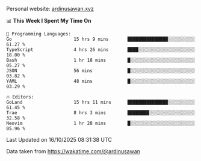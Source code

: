 Personal website: [ardinusawan.xyz](https://ardinusawan.xyz)

<!--START_SECTION:waka-->
📊 **This Week I Spent My Time On** 

```text
💬 Programming Languages: 
Go                       15 hrs 9 mins       ███████████████░░░░░░░░░░   61.27 % 
TypeScript               4 hrs 26 mins       ████░░░░░░░░░░░░░░░░░░░░░   18.00 % 
Bash                     1 hr 18 mins        █░░░░░░░░░░░░░░░░░░░░░░░░   05.27 % 
JSON                     56 mins             █░░░░░░░░░░░░░░░░░░░░░░░░   03.82 % 
YAML                     48 mins             █░░░░░░░░░░░░░░░░░░░░░░░░   03.29 % 

🔥 Editors: 
GoLand                   15 hrs 11 mins      ███████████████░░░░░░░░░░   61.45 % 
Trae                     8 hrs 3 mins        ████████░░░░░░░░░░░░░░░░░   32.58 % 
Neovim                   1 hr 28 mins        █░░░░░░░░░░░░░░░░░░░░░░░░   05.96 % 
```


 Last Updated on 16/10/2025 08:31:38 UTC
<!--END_SECTION:waka-->
Data taken from https://wakatime.com/@ardinusawan

